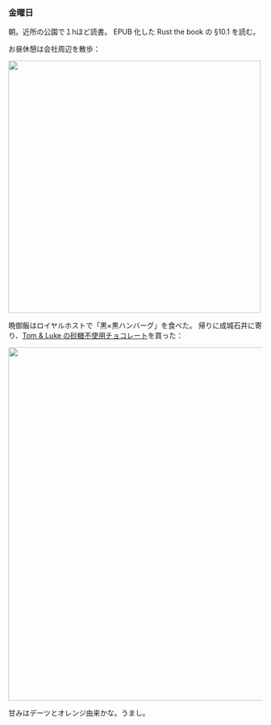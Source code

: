 ### 金曜日

朝。近所の公園で１hほど読書。
EPUB 化した Rust the book の §10.1 を読む。

お昼休憩は会社周辺を散歩：

<img src="https://i.imgur.com/mk1ecZl.jpg" width="500">

晩御飯はロイヤルホストで「黒×黒ハンバーグ」を食べた。
帰りに成城石井に寄り、[Tom & Luke の砂糖不使用チョコレート](https://www.cookietime.co.jp/pages/tom-luke)を買った：

<img src="https://i.imgur.com/iy4fE0D.jpg" width="700">

甘みはデーツとオレンジ由来かな。うまし。